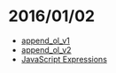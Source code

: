 # 2016/01/02

- [append_ol_v1](https://bigdata-mindstorms.github.io/d3-playground/#https://bigdata-mindstorms.github.io/d3-playground/ontouchstart/2016/01/02/append_ol_v1.js)
- [append_ol_v2](https://bigdata-mindstorms.github.io/d3-playground/#https://bigdata-mindstorms.github.io/d3-playground/ontouchstart/2016/01/02/append_ol_v2.js)
- [JavaScript Expressions](https://bigdata-mindstorms.github.io/d3-playground/#https://bigdata-mindstorms.github.io/d3-playground/ontouchstart/2016/01/02/expressions.js)
